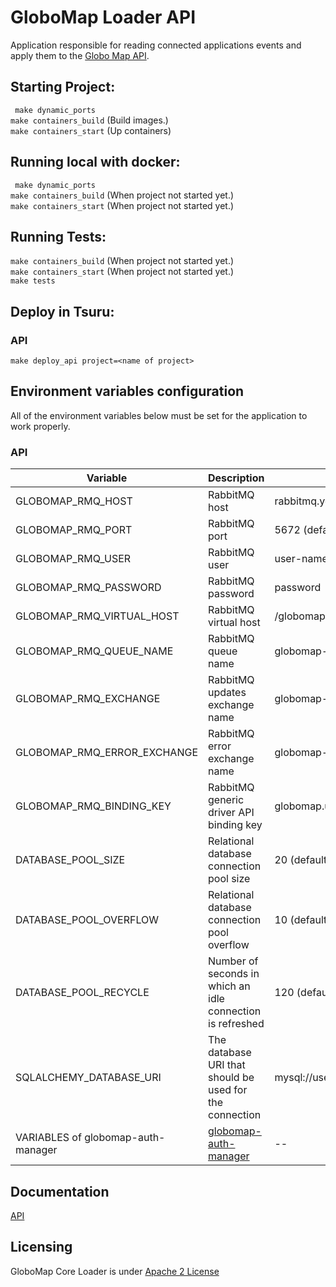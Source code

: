 # GloboMap Loader API

Application responsible for reading connected applications events and apply them to the [Globo Map API](https://github.com/globocom/globomap-api).


## Starting Project:

` make dynamic_ports` <br>
` make containers_build ` (Build images.) <br>
` make containers_start ` (Up containers) <br>

## Running local with docker:

` make dynamic_ports` <br>
` make containers_build ` (When project not started yet.) <br>
` make containers_start ` (When project not started yet.) <br>

## Running Tests:

` make containers_build ` (When project not started yet.) <br>
` make containers_start ` (When project not started yet.) <br>
` make tests `

## Deploy in Tsuru:

### API

` make deploy_api project=<name of project> `<br>

## Environment variables configuration
All of the environment variables below must be set for the application to work properly.


### API
| Variable                           | Description                                                               | Example                                 |
|------------------------------------|---------------------------------------------------------------------------|-----------------------------------------|
| GLOBOMAP_RMQ_HOST                  | RabbitMQ host                                                             | rabbitmq.yourdomain.com                 |
| GLOBOMAP_RMQ_PORT                  | RabbitMQ port                                                             | 5672 (default)                          |
| GLOBOMAP_RMQ_USER                  | RabbitMQ user                                                             | user-name                               |
| GLOBOMAP_RMQ_PASSWORD              | RabbitMQ password                                                         | password                                |
| GLOBOMAP_RMQ_VIRTUAL_HOST          | RabbitMQ virtual host                                                     | /globomap                               |
| GLOBOMAP_RMQ_QUEUE_NAME            | RabbitMQ queue name                                                       | globomap-updates                        |
| GLOBOMAP_RMQ_EXCHANGE              | RabbitMQ updates exchange name                                            | globomap-updates-exchange               |
| GLOBOMAP_RMQ_ERROR_EXCHANGE        | RabbitMQ error exchange name                                              | globomap-errors-exchange                |
| GLOBOMAP_RMQ_BINDING_KEY           | RabbitMQ generic driver API binding key                                   | globomap.updates (default)              |
| DATABASE_POOL_SIZE                 | Relational database connection pool size                                  | 20 (default)                            |
| DATABASE_POOL_OVERFLOW             | Relational database connection pool overflow                              | 10 (default)                            |
| DATABASE_POOL_RECYCLE              | Number of seconds in which an idle connection is refreshed                | 120 (default)                           |
| SQLALCHEMY_DATABASE_URI            | The database URI that should be used for the connection                   | mysql://username:password@server/db     |
| VARIABLES of globomap-auth-manager | [globomap-auth-manager](https://github.com/globocom/globomap-auth-manager)| --                                      |

 ## Documentation
[API](https://github.com/globocom/globomap-core-loader/blob/master/doc/api.md)

## Licensing

GloboMap Core Loader is under [Apache 2 License](./LICENSE)
